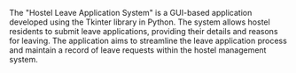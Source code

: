 The "Hostel Leave Application System" is a GUI-based application developed using the Tkinter library in Python. The system allows hostel residents to submit leave applications, providing their details and reasons for leaving. The application aims to streamline the leave application process and maintain a record of leave requests within the hostel management system.
